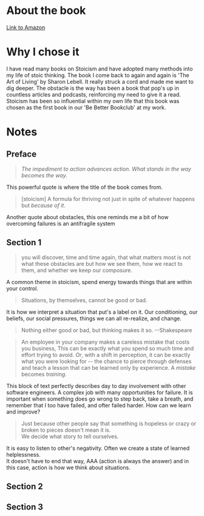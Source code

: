 About the book
======
[Link to Amazon](http://www.amazon.com/Obstacle-Way-Timeless-Turning-Triumph/dp/1591846358/ref=sr_1_1?ie=UTF8&qid=1458191781&sr=8-1&keywords=the+obstacle+is+the+way)

Why I chose it
======
I have read many books on Stoicism and have adopted many methods into my life of stoic thinking.  The book I come back to
again and again is 'The Art of Living' by Sharon Lebell.  It really struck a cord and made me want to dig deeper.
The obstacle is the way has been a book that pop's up in countless articles and podcasts, reinforcing my need to give it a read.
Stoicism has been so influential within my own life that this book was chosen as the first book in our 'Be Better Bookclub' at my work.

Notes
======

Preface
------
> *The impediment to action advances action. What stands in the way becomes the way.*

This powerful quote is where the title of the book comes from.


> [stoicism] A formula for thriving not just in spite of whatever happens but *because of it*.

Another quote about obstacles, this one reminds me a bit of how overcoming failures is an antifragile system


Section 1
------
> you will discover, time and time again, that what matters most is not what these obstacles are
but how we see them, how we react to them, and whether we keep our composure.

A common theme in stoicism, spend energy towards things that are within your control.

> Situations, by themselves, cannot be good or bad.

It is how we interpret a situation that put's a label on it.  Our conditioning, our beliefs, our social pressures, things we can all re-realize, and change.

> Nothing either good or bad, but thinking makes it so. --Shakespeare


> An employee in your company makes a careless mistake that costs you business, This can be exactly what you spend so
much time and effort trying to avoid. *Or*, with a shift in perception, it can be exactly what you were looking for -- the chance
to pierce through defenses and teach a lesson that can be learned only by experience. A *mistake* becomes *training*.

This block of text perfectly describes day to day involvement with other software engineers.  A complex job with many
opportunities for failure.  It is important when something does go wrong to step back, take a breath, and remember
that I too have failed, and ofter failed harder.  How can we learn and improve?

> Just because other people say that something is hopeless or crazy or broken to pieces doesn't mean it is.  
We decide what story to tell ourselves.

It is easy to listen to other's negativity.  Often we create a state of learned helplessness.  
It doesn't have to end that way, AAA (action is always the answer) and in this case, action is how we think about situations.

Section 2
------

Section 3
------

